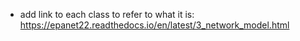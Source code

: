 - add link to each class to refer to what it is: https://epanet22.readthedocs.io/en/latest/3_network_model.html
